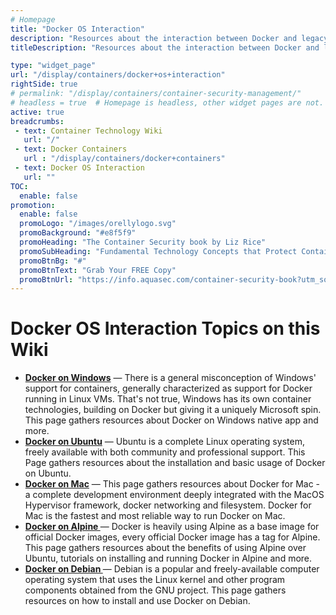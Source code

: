 ```yaml
---
# Homepage
title: "Docker OS Interaction"
description: "Resources about the interaction between Docker and legacy operating systems such as Windows, Linux, Mac and more."
titleDescription: "Resources about the interaction between Docker and legacy operating systems such as Windows, Linux, <a href='/display/containers/docker+on+mac'>Mac</a> and more." 

type: "widget_page"
url: "/display/containers/docker+os+interaction" 
rightSide: true 
# permalink: "/display/containers/container-security-management/"
# headless = true  # Homepage is headless, other widget pages are not.
active: true
breadcrumbs:
 - text: Container Technology Wiki
   url: "/"
 - text: Docker Containers
   url : "/display/containers/docker+containers"
 - text: Docker OS Interaction
   url: ""
TOC: 
  enable: false
promotion:
  enable: false
  promoLogo: "/images/orellylogo.svg"
  promoBackground: "#e8f5f9"
  promoHeading: "The Container Security book by Liz Rice"
  promoSubHeading: "Fundamental Technology Concepts that Protect Containerized Applications"
  promoBtnBg: "#"
  promoBtnText: "Grab Your FREE Copy"
  promoBtnUrl: "https://info.aquasec.com/container-security-book?utm_source=wiki"
---
```


#  Docker OS Interaction Topics on this Wiki

- **[Docker on Windows](/display/containers/docker+on+windows)**  — There is a general misconception of Windows' support for containers, generally characterized as support for Docker running in Linux VMs. That's not true, Windows has its own container technologies, building on Docker but giving it a uniquely Microsoft spin. This page gathers resources about Docker on Windows native app and more.
- **[Docker on Ubuntu](/display/containers/docker+on+ubuntu)**  — Ubuntu is a complete Linux operating system, freely available with both community and professional support. This Page gathers resources about the installation and basic usage of Docker on Ubuntu.
- **[Docker on Mac](/display/containers/docker+on+mac)**  — This page gathers resources about Docker for Mac - a complete development environment deeply integrated with the MacOS Hypervisor framework, docker networking and filesystem. Docker for Mac is the fastest and most reliable way to run Docker on Mac.
- **[Docker on Alpine ](/display/containers/docker+on+alpine")**  — Docker is heavily using Alpine as a base image for official Docker images, every official Docker image has a tag for Alpine. This page gathers resources about the benefits of using Alpine over Ubuntu, tutorials on installing and running Docker in Alpine and more.
- **[Docker on Debian ](/display/containers/docker+on+debian)**  — Debian is a popular and freely-available computer operating system that uses the Linux kernel and other program components obtained from the GNU project. This page gathers resources on how to install and use Docker on Debian.
